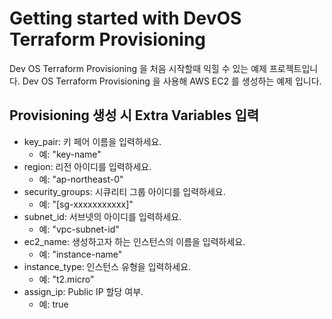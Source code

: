 # Getting started with DevOS Terraform Provisioning

Dev OS Terraform Provisioning 을 처음 시작할때 익힐 수 있는 예제 프로젝트입니다.
Dev OS Terraform Provisioning 을 사용해 AWS EC2 를 생성하는 예제 입니다.

## Provisioning 생성 시 Extra Variables 입력
- key_pair: 키 페어 이름을 입력하세요. 
  - 예: "key-name"
- region: 리전 아이디를 입력하세요. 
  - 예: "ap-northeast-0"
- security_groups: 시큐리티 그룹 아이디를 입력하세요. 
  - 예: "[sg-xxxxxxxxxxx]"
- subnet_id: 서브넷의 아이디를 입력하세요.
  - 예: "vpc-subnet-id"
- ec2_name: 생성하고자 하는 인스턴스의 이름을 입력하세요.
  - 예: "instance-name"
- instance_type: 인스턴스 유형을 입력하세요. 
  - 예: "t2.micro"
- assign_ip: Public IP 할당 여부.
  - 예: true
                    

